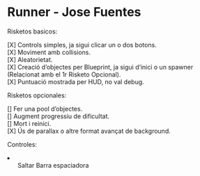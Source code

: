 <h1>Runner - Jose Fuentes</h1>

Risketos basicos:

[X] Controls simples, ja sigui clicar un o dos botons.</br>
[X] Moviment amb collisions.</br>
[X] Aleatorietat.</br>
[X] Creació d’objectes per Blueprint, ja sigui d’inici o un spawner (Relacionat amb el 1r Risketo Opcional).</br>
[X] Puntuació mostrada per HUD, no val debug.</br>

Risketos opcionales:

[] Fer una pool d’objectes.</br>
[] Augment progressiu de dificultat.</br>
[] Mort i reinici.</br>
[X] Ús de parallax o altre format avançat de background.</br>

Controles:

<li>
  <ul>Saltar Barra espaciadora</ul>
</li>
